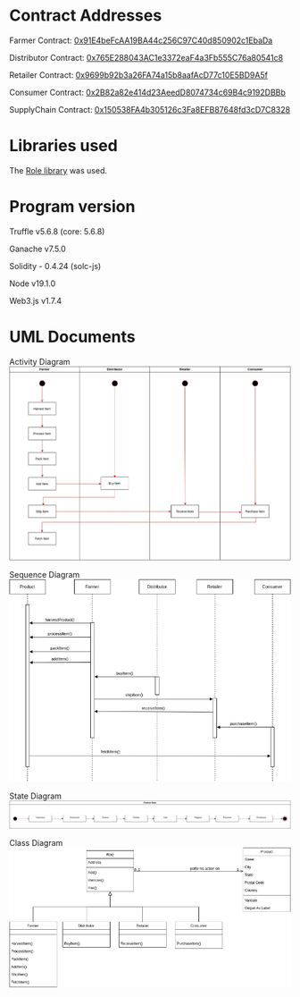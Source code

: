 # Contract Addresses 
Farmer Contract: [0x91E4beFcAA19BA44c256C97C40d850902c1EbaDa](https://goerli.etherscan.io/address/0x91E4beFcAA19BA44c256C97C40d850902c1EbaDa)

Distributor Contract: [0x765E288043AC1e3372eaF4a3Fb555C76a80541c8](https://goerli.etherscan.io/address/0x765E288043AC1e3372eaF4a3Fb555C76a80541c8)

Retailer Contract: [0x9699b92b3a26FA74a15b8aafAcD77c10E5BD9A5f](https://goerli.etherscan.io/address/0x9699b92b3a26FA74a15b8aafAcD77c10E5BD9A5f)

Consumer Contract: [0x2B82a82e414d23AeedD8074734c69B4c9192DBBb](https://goerli.etherscan.io/address/0x2B82a82e414d23AeedD8074734c69B4c9192DBBb)

SupplyChain Contract: [0x150538FA4b305126c3Fa8EFB87648fd3cD7C8328](https://goerli.etherscan.io/address/0x150538FA4b305126c3Fa8EFB87648fd3cD7C8328)


# Libraries used
The [Role library](./project-6/contracts/coffeeaccesscontrol/Roles.sol) was used.

# Program version
Truffle v5.6.8 (core: 5.6.8)

Ganache v7.5.0

Solidity - 0.4.24 (solc-js)

Node v19.1.0

Web3.js v1.7.4

# UML Documents
Activity Diagram
![ActivityDiagram](./docs/ActivityDiagram.jpg)

Sequence Diagram
![SequenceDiagram](./docs/SequenceDiagram.jpg)

State Diagram
![StateDiagram](./docs/ProductStateDiagram.jpg)

Class Diagram
![ClassDiagram](./docs/ClassDiagram.jpg)

